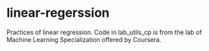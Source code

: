 # linear-regerssion 

Practices of linear regression.
Code in lab_utils_cp is from the lab of Machine Learning Specialization offered by Coursera.
